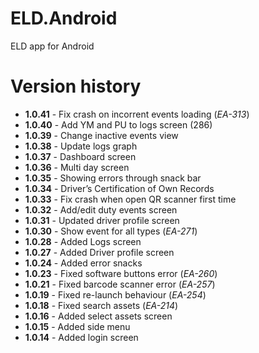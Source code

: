 # ELD.Android
ELD app for Android

# Version history

* **1.0.41** - Fix crash on incorrent events loading (_EA-313_)
* **1.0.40** - Add YM and PU to logs screen (286)
* **1.0.39** - Change inactive events view
* **1.0.38** - Update logs graph
* **1.0.37** - Dashboard screen
* **1.0.36** - Multi day screen
* **1.0.35** - Showing errors through snack bar
* **1.0.34** - Driver’s Certification of Own Records
* **1.0.33** - Fix crash when open QR scanner first time
* **1.0.32** - Add/edit duty events screen
* **1.0.31** - Updated driver profile screen
* **1.0.30** - Show event for all types (_EA-271_)
* **1.0.28** - Added Logs screen
* **1.0.27** - Added Driver profile screen
* **1.0.24** - Added error snacks
* **1.0.23** - Fixed software buttons error (_EA-260_)
* **1.0.21** - Fixed barcode scanner error (_EA-257_)
* **1.0.19** - Fixed re-launch behaviour (_EA-254_)
* **1.0.18** - Fixed search assets (_EA-214_)
* **1.0.16** - Added select assets screen
* **1.0.15** - Added side menu
* **1.0.14** - Added login screen


